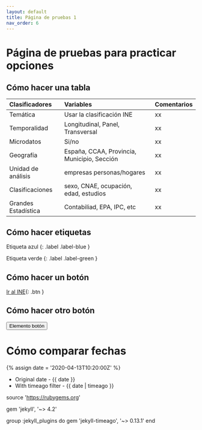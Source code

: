 ```yaml
---
layout: default
title: Página de pruebas 1
nav_order: 6
---
```


# Página de pruebas para practicar opciones


## Cómo hacer una tabla



| Clasificadores     | Variables                          | Comentarios |
|:-------------------|:-----------------------------------|:------------|
| Temática           | Usar la clasificación INE          | xx  |
| Temporalidad       | Longitudinal, Panel, Transversal   | xx  |
| Microdatos         | Si/no                              | xx   |
| Geografía          | España, CCAA, Provincia, Municipio, Sección | xx  |
| Unidad de análisis | empresas personas/hogares          | xx |
| Clasificaciones    | sexo, CNAE, ocupación, edad, estudios | xx  |
| Grandes Estadística | Contabiliad, EPA, IPC, etc | xx  |


## Cómo hacer etiquetas

Etiqueta azul 
  {: .label .label-blue }
  
Etiqueta verde
  {: .label .label-green }


## Cómo hacer un botón

[Ir al INE](http://ine.es/){: .btn }


## Cómo hacer otro botón

<button type="button" name="Botón" class="btn">Elemento botón</button>

# Cómo comparar fechas

{% assign date = '2020-04-13T10:20:00Z' %}

- Original date - {{ date }}
- With timeago filter - {{ date | timeago }}


source 'https://rubygems.org'

gem 'jekyll', '~> 4.2'

group :jekyll_plugins do
  gem 'jekyll-timeago', '~> 0.13.1'
end




